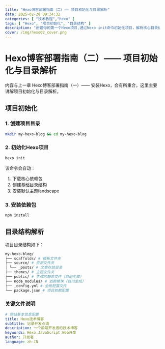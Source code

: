 ```yaml
---
title: "Hexo博客部署指南（二）—— 项目初始化与目录解析"
date: 2025-02-28 09:34:32
categories: [ "技术教程","hexo" ]
tags: [ "Hexo", "项目初始化", "目录结构" ]
description: "创建你的第一个Hexo项目,通过hexo init命令初始化项目，解析核心目录结构"
cover: /img/hexo02_cover.png
---
```


# Hexo博客部署指南（二）—— 项目初始化与目录解析

内容与上一章 Hexo博客部署指南（一）—— 安装Hexo，会有所重合，这里主要讲解项目初始化与目录解析。

## 项目初始化

### 1. 创建项目目录
```bash
mkdir my-hexo-blog && cd my-hexo-blog
```

### 2. 初始化Hexo项目
```bash
hexo init
```
该命令会自动：
1. 下载核心依赖包
2. 创建基础目录结构
3. 安装默认主题landscape

### 3. 安装依赖包
```bash
npm install
```

## 目录结构解析
项目目录结构如下：
```bash
my-hexo-blog/ 
├── scaffolds/ # 模板文件夹 
├── source/ # 资源文件夹 
│ └── _posts/ # 文章存放目录 
├── themes/ # 主题文件夹 
├── public/ # 生成的静态文件（自动生成） 
├── node_modules/ # 依赖模块（自动生成） 
├── _config.yml # 全局配置文件 
└── package.json # 项目依赖配置
```

### 关键文件说明

```yaml _config.yml
# 网站基本信息配置
title: Hexo技术博客
subtitle: 记录开发点滴
description: 一个前端开发者的技术博客
keywords: Hexo,JavaScript,Web开发
author: 开发者
language: zh-CN



